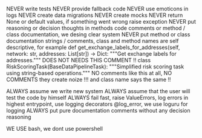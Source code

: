 NEVER write tests
NEVER provide fallback code
NEVER use emoticons in logs
NEVER create data migrations
NEVER create mocks
NEVER return None or default values, if something went wrong raise exception
NEVER put reasoning or decision thoughts in methods code comments or method / class documentation, we desing clear system 
NEVER put method or class documentation strings / comments, class and method names are self descriptive, for example
    def get_exchange_labels_for_addresses(self, network: str, addresses: List[str]) -> Dict:
        """Get exchange labels for addresses.""" DOES NOT NEEDS THIS COMMENT !!
class RiskScoringTask(BaseDataPipelineTask):
    """Simplified risk scoring task using string-based operations."""  NO comments like this at all, NO COMMENTS they create noize !!! and class name says the same !!

ALWAYS assume we write new system
ALWAYS assume that the user will test the code by himself
ALWAYS fail fast, raise ValueErrors, log errors in highest entrypoint, use logging decorators @log_error, we use loguru for logging
ALWAYS put pure documentation comments without any decision reasoning


WE USE bash, we dont use powershell